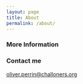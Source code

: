 ```yaml
---
layout: page
title: About
permalink: /about/
---
```




### More Information


### Contact me

[oliver.perrin@challoners.org](mailto:oliver.perrin@challoners.org)
